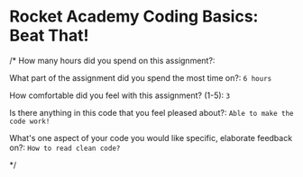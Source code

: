 # Rocket Academy Coding Basics: Beat That!

/*
How many hours did you spend on this assignment?: 

What part of the assignment did you spend the most time on?: `6 hours`

How comfortable did you feel with this assignment? (1-5): `3`

Is there anything in this code that you feel pleased about?: `Able to make the code work!`

What's one aspect of your code you would like specific, elaborate feedback on?: `How to read clean code?`

*/